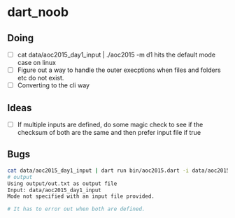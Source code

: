 # dart_noob

## Doing

- [ ] cat data/aoc2015_day1_input | ./aoc2015 -m d1 hits the default mode case on linux
- [ ] Figure out a way to handle the outer execptions when files and folders etc do not exist.
- [ ] Converting to the cli way

## Ideas

- [ ] If multiple inputs are defined, do some magic check to see if the checksum of both are the same and then prefer input file if true

## Bugs
```bash
cat data/aoc2015_day1_input | dart run bin/aoc2015.dart -i data/aoc2015_day1_input -o output/out.txt
# output
Using output/out.txt as output file
Input: data/aoc2015_day1_input
Mode not specified with an input file provided.

# It has to error out when both are defined.
```